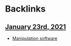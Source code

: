 
# Backlinks
## [January 23rd, 2021](<January 23rd, 2021.md>)
- [Manipulation software](<Manipulation software.md>)

